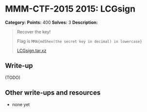 # MMM-CTF-2015 2015: LCGsign 

**Category:**
**Points:** 400
**Solves:** 3
**Description:**

> Recover the key!
>
> Flag is `MMA{md5hex(the secret key in decimal) in lowercase}`
>
> [LCGsign.tar.xz](LCGsign.tar.xz-f72bab2699e0497e7715453cf49eb1cd24c8b0c0bf9c2670e0ea47bfaf69f79d)
>

## Write-up

(TODO)

## Other write-ups and resources

* none yet
